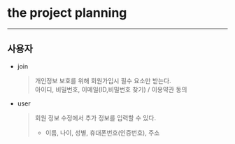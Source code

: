 # the project planning

---

## 사용자

- join 
  > 개인정보 보호를 위해 회원가입시 필수 요소만 받는다.  
  >  아이디, 비밀번호, 이메일(ID,비밀번호 찾기) / 이용약관 동의
  
- user
    > 회원 정보 수정에서 추가 정보를 입력할 수 있다.
  > - 이름, 나이, 성별, 휴대폰번호(인증번호), 주소

